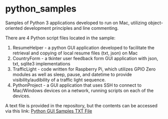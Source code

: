 # python_samples
Samples of Python 3 applications developed to run on Mac, utilizing object-oriented development principles and line commenting. 

There are 4 Python script files located in the sample:
1. ResumeHelper - a python GUI application developed to facilitate the retrieval and copying of local resume files (txt, json) on Mac
2. CountryForm - a tkinter user feedback form GUI application with json, txt, sqlite3 implementations
3. TrafficLight - code written for Raspberry Pi, which utilizes GPIO Zero modules as well as sleep, pause, and datetime to provide visibility/audibility of a traffic light sequence.
4. PythonProject - a GUI application that uses SSH to connect to Mac/Windows devices on a network, running scripts on each of the devices. 

A text file is provided in the repository, but the contents can be accessed via this link:
<a href="https://github.com/ffm5113/python_samples/blob/main/Forrest_Moulin_Python_GUI_Samples.txt">Python GUI Samples TXT File</a>
